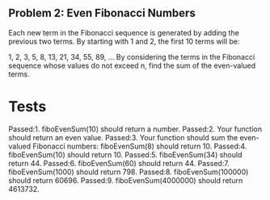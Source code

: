 ## Problem 2: Even Fibonacci Numbers
Each new term in the Fibonacci sequence is generated by adding the previous two terms. By starting with 1 and 2, the first 10 terms will be:

1, 2, 3, 5, 8, 13, 21, 34, 55, 89, ...
By considering the terms in the Fibonacci sequence whose values do not exceed n, find the sum of the even-valued terms.

# Tests
Passed:1. fiboEvenSum(10) should return a number.
Passed:2. Your function should return an even value.
Passed:3. Your function should sum the even-valued Fibonacci numbers: fiboEvenSum(8) should return 10.
Passed:4. fiboEvenSum(10) should return 10.
Passed:5. fiboEvenSum(34) should return 44.
Passed:6. fiboEvenSum(60) should return 44.
Passed:7. fiboEvenSum(1000) should return 798.
Passed:8. fiboEvenSum(100000) should return 60696.
Passed:9. fiboEvenSum(4000000) should return 4613732.